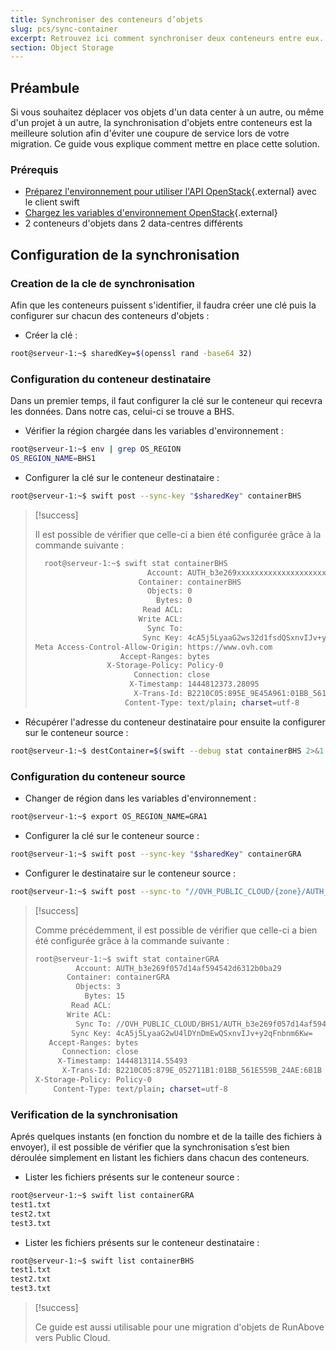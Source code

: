 ```yaml
---
title: Synchroniser des conteneurs d’objets
slug: pcs/sync-container
excerpt: Retrouvez ici comment synchroniser deux conteneurs entre eux.
section: Object Storage
---
```



## Préambule
Si vous souhaitez déplacer vos objets d'un data center à un autre, ou même d'un projet à un autre, la synchronisation d'objets entre conteneurs est la meilleure solution afin d'éviter une coupure de service lors de votre migration. Ce guide vous explique comment mettre en place cette solution.


### Prérequis
- [Préparez l'environnement pour utiliser l'API OpenStack](https://docs.ovh.com/ca/fr/public-cloud/preparer-lenvironnement-pour-utiliser-lapi-openstack/){.external} avec le client swift
- [Chargez les variables d'environnement OpenStack](https://docs.ovh.com/ca/fr/public-cloud/charger-les-variables-denvironnement-openstack/){.external}
- 2 conteneurs d'objets dans 2 data-centres différents


## Configuration de la synchronisation

### Creation de la cle de synchronisation
Afin que les conteneurs puissent s'identifier, il faudra créer une clé puis la configurer sur chacun des conteneurs d'objets :

- Créer la clé :


```bash
root@serveur-1:~$ sharedKey=$(openssl rand -base64 32)
```


### Configuration du conteneur destinataire
Dans un premier temps, il faut configurer la clé sur le conteneur qui recevra les données. Dans notre cas, celui-ci se trouve a BHS.

- Vérifier la région chargée dans les variables d'environnement :


```bash
root@serveur-1:~$ env | grep OS_REGION
OS_REGION_NAME=BHS1
```

- Configurer la clé sur le conteneur destinataire :


```bash
root@serveur-1:~$ swift post --sync-key "$sharedKey" containerBHS
```



> [!success]
>
> Il est possible de vérifier que celle-ci a bien été configurée grâce à la commande suivante :
> 
> ```bash
>   root@serveur-1:~$ swift stat containerBHS
>                          Account: AUTH_b3e269xxxxxxxxxxxxxxxxxxxx2b0ba29
>                        Container: containerBHS
>                          Objects: 0
>                            Bytes: 0
>                         Read ACL:
>                        Write ACL:
>                          Sync To:
>                         Sync Key: 4cA5j5LyaaG2ws32d1fsdQSxnvIJv+y2qFnbnm6Kw=
> Meta Access-Control-Allow-Origin: https://www.ovh.com
>                    Accept-Ranges: bytes
>                 X-Storage-Policy: Policy-0
>                       Connection: close
>                      X-Timestamp: 1444812373.28095
>                       X-Trans-Id: B2210C05:895E_9E45A961:01BB_561E52E1_16A3:5298
>                     Content-Type: text/plain; charset=utf-8
> ```
>
- Récupérer l'adresse du conteneur destinataire pour ensuite la configurer sur le conteneur source :


```bash
root@serveur-1:~$ destContainer=$(swift --debug stat containerBHS 2>&1 | grep 'curl -i.*storage' | awk '{ print $4 }')
```


### Configuration du conteneur source
- Changer de région dans les variables d'environnement :


```bash
root@serveur-1:~$ export OS_REGION_NAME=GRA1
```

- Configurer la clé sur le conteneur source :


```bash
root@serveur-1:~$ swift post --sync-key "$sharedKey" containerGRA
```

- Configurer le destinataire sur le conteneur source :


```bash
root@serveur-1:~$ swift post --sync-to "//OVH_PUBLIC_CLOUD/{zone}/AUTH_account/containerDest" containerGRA
```



> [!success]
>
> Comme précédemment, il est possible de vérifier que celle-ci a bien été configurée grâce à la commande suivante :
> 
> ```bash
> root@serveur-1:~$ swift stat containerGRA
>          Account: AUTH_b3e269f057d14af594542d6312b0ba29
>        Container: containerGRA
>          Objects: 3
>            Bytes: 15
>         Read ACL:
>        Write ACL:
>          Sync To: //OVH_PUBLIC_CLOUD/BHS1/AUTH_b3e269f057d14af594542d6312b0ba29/containerBHS
>         Sync Key: 4cA5j5LyaaG2wU4lDYnDmEwQSxnvIJv+y2qFnbnm6Kw=
>    Accept-Ranges: bytes
>       Connection: close
>      X-Timestamp: 1444813114.55493
>       X-Trans-Id: B2210C05:879E_052711B1:01BB_561E559B_24AE:6B1B
> X-Storage-Policy: Policy-0
>     Content-Type: text/plain; charset=utf-8
> ```
>

### Verification de la synchronisation
Aprés quelques instants (en fonction du nombre et de la taille des fichiers à envoyer), il est possible de vérifier que la synchronisation s’est bien déroulée simplement en listant les fichiers dans chacun des conteneurs.

- Lister les fichiers présents sur le conteneur source :


```bash
root@serveur-1:~$ swift list containerGRA
test1.txt
test2.txt
test3.txt
```

- Lister les fichiers présents sur le conteneur destinataire :


```bash
root@serveur-1:~$ swift list containerBHS
test1.txt
test2.txt
test3.txt
```



> [!success]
>
> Ce guide est aussi utilisable pour une migration d'objets de RunAbove vers Public Cloud.
> 
